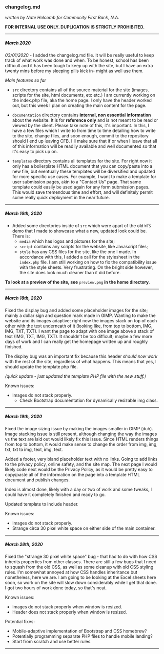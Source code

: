 ### changelog.md 

*written by Nate Holcomb for Community First Bank, N.A.*

**FOR INTERNAL USE ONLY. DUPLICATION IS STRICTLY PROHIBITED.**

----

##### March 2020

*03/01/2020* - I added the changelog.md file. It will be really useful to keep 
track of what work was done and when. To be honest, school has been difficult
and it has been tough to keep up with the site, but I have an extra twenty mins
before my sleeping pills kick in- might as well use them. 

*Main features so far*

- `src` directory contains all of the source material for the site
(images, scripts for the site, html documents, etc etc.) I am currently working
on the index.php file, aka the home page. I only have the header worked out, but
this week I plan on creating the main content for the page. 

- `documentation` directory contains **internal, non essential information** about
the website. It is for **reference only** and is not meant to be read or viewed by
the client. Please take note of this, it's important. In this, I have a few files
which I write to from time to time detailing how to write to the site, change files,
and soon enough, commit to the repository should I end up leaving CFB. I'll make sure
that if or when I leave that all of this information will be readily available and
well documented so that it's easy to pick up on.

- `templates` directory contains all templates for the site. For right now it 
only has a boilerplate HTML document that you can copy/paste into a new file,
but eventually these templates will be diversified and updated for more specific
use cases. For example, I want to make a template for user submission pages, akin
to a "Contact Us" page. That same template could easily be used again for any form
submission pages. This would save tremendous time and effort, and will definitely
permit some really quick deployment in the near future. 

----

##### March 16th, 2020

- Added some directories inside of `src` which were apart of the old `WFS` demo
that I made to showcase what a new, updated look could be. There is:
	- `media` which has logos and pictures for the site;
	- `script` contains any scripts for the website, like Javascript files; 
	- `style` has any CSS files for the site, like the one I made. 
In accordance with this, I added a call for the stylesheet in the `index.php`
file. I am still working on how to fix the compatibility issue with the style
sheets. Very frustrating. On the bright side however, the site does look much
cleaner than it did before. 

**To look at a preview of the site, see** `preview.png` **in the home directory.**

----

##### March 18th, 2020

Fixed the display bug and added some placeholder images for the site; mainly a 
dollar sign and question mark made in GIMP. Wanting to make the website and its
images adaptive; right now the images stack on top of each other with the text
underneath of it (looking like, from top to bottom, IMG, IMG, TXT, TXT). I want
the page to adapt with one image above a stack of text (IMG, TXT, IMG, TXT). It
shouldn't be too difficult; maybe a few more days of work and I can really get
the homepage written up and roughly finished. 

The display bug was an important fix because this header *should now work* with
the rest of the site, regardless of what happens. This means that yes, I should
update the template php file. 

*(quick update - just updated the template PHP file with the new stuff.)*

Known issues:
- Images do not stack properly.
	- Check Bootstrap documentation for dynamically resizable img class.

----

##### March 19th, 2020

Fixed the image sizing issue by making the images smaller in GIMP (duh). Image
stacking issue is still present, although changing the way the images vs the
text are laid out would likely fix this issue. Since HTML renders things from
top to bottom, it would make sense to change the order from img, img, txt, txt
to img, text, img, text. 

Added a footer, very bland placeholder text with no links. Going to add links
to the privacy policy, online safety, and the site map. The next page I would 
likely code next would be the Privacy Policy, as it would be pretty easy to 
copy/paste all of the information on the page into a template HTML document and
publish changes. 

Index is almost done, likely with a day or two of work and some tweaks, I could
have it completely finished and ready to go.

Updated template to include header. 

Known issues:
- Images do not stack properly. 
- Strange circa 30 pixel white space on either side of the main container.


----

##### March 28th, 2020

Fixed the "strange 30 pixel white space" bug - that had to do with how CSS 
inherits properties from other classes. There are still a few bugs that I need 
to squash from the old CSS, as well as some cleanup with old CSS styling rules.
I'm somewhat annoyed at how CSS handles inheritance but nonetheless, here we 
are. I am going to be looking at the Excel sheets here soon, so work on the 
site will slow down considerably while I get that done. I got two hours of work
done today, so that's neat. 

Known issues:
- Images do not stack properly when window is resized.
- Header does not stack properly when window is resized. 

Potential fixes:
- Mobile-adaptive implementation of Bootstrap and CSS homebrew? 
- Potentially programming separate PHP files to handle mobile landing? 
- Start from scratch and use better rules

----

